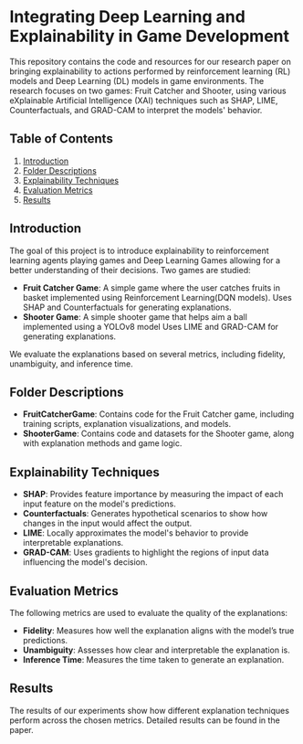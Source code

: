 # Integrating Deep Learning and Explainability in Game Development

This repository contains the code and resources for our research paper on bringing explainability to actions performed by reinforcement learning (RL) models and Deep Learning (DL) models in game environments. The research focuses on two games: Fruit Catcher and Shooter, using various eXplainable Artificial Intelligence (XAI) techniques such as SHAP, LIME, Counterfactuals, and GRAD-CAM to interpret the models' behavior.

## Table of Contents
1. [Introduction](#introduction)
2. [Folder Descriptions](#folder-descriptions)
3. [Explainability Techniques](#explainability-techniques)
4. [Evaluation Metrics](#evaluation-metrics)
5. [Results](#results)

## Introduction

The goal of this project is to introduce explainability to reinforcement learning agents playing games and Deep Learning Games allowing for a better understanding of their decisions. Two games are studied:
- **Fruit Catcher Game**: A simple game where the user catches fruits in basket implemented using Reinforcement Learning(DQN models). Uses SHAP and Counterfactuals for generating explanations.
- **Shooter Game**: A simple shooter game that helps aim a ball implemented using a YOLOv8 model Uses LIME and GRAD-CAM for generating explanations.

We evaluate the explanations based on several metrics, including fidelity, unambiguity, and inference time.

## Folder Descriptions
- **FruitCatcherGame**: Contains code for the Fruit Catcher game, including training scripts, explanation visualizations, and models.
- **ShooterGame**: Contains code and datasets for the Shooter game, along with explanation methods and game logic.

## Explainability Techniques

- **SHAP**: Provides feature importance by measuring the impact of each input feature on the model's predictions.
- **Counterfactuals**: Generates hypothetical scenarios to show how changes in the input would affect the output.
- **LIME**: Locally approximates the model's behavior to provide interpretable explanations.
- **GRAD-CAM**: Uses gradients to highlight the regions of input data influencing the model's decision.

## Evaluation Metrics

The following metrics are used to evaluate the quality of the explanations:
- **Fidelity**: Measures how well the explanation aligns with the model’s true predictions.
- **Unambiguity**: Assesses how clear and interpretable the explanation is.
- **Inference Time**: Measures the time taken to generate an explanation.

## Results

The results of our experiments show how different explanation techniques perform across the chosen metrics. Detailed results can be found in the paper.
